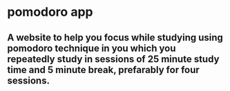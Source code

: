 # pomodoro app

## A website to help you focus while studying using pomodoro technique in you which you repeatedly study in sessions of 25 minute study time and 5 minute break, prefarably for four sessions.
